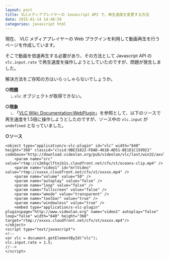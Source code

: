 ```yaml
---
layout: post
title: VLCメディアプレイヤーの Javascript API で、再生速度を変更する方法
date: 2015-01-14 14:48:59
categories: javascript html
---
```

<!-- {% raw %} -->
<p>現在、 VLC メディアプレイヤーの Web プラグインを利用して動画再生を行うページを作成しています。</p>

<p>そこで動画を倍速再生する必要があり、その方法として Javascript API の <code>vlc.input.rate</code> で再生速度を操作しようとしていたのですが、問題が発生しました。</p>

<p>解決方法をご存知の方はいらっしゃらないでしょうか。</p>

<p><strong>○問題</strong>  <br>
&nbsp;&nbsp;&nbsp;&nbsp;∟<code>vlc</code> オブジェクトが取得できない。</p>

<p><strong>○現象</strong>  <br>
&nbsp;&nbsp;&nbsp;&nbsp;∟「<a href="https://wiki.videolan.org/Documentation:WebPlugin/" rel="nofollow">VLC Wiki: Documentation:WebPlugin</a>」を参照として、以下のソースで再生速度を1.5倍に操作しようとしたのですが、ソース中の <code>vlc.input</code> が <code>undefined</code> となっていました。</p>

<p><strong>○ソース</strong></p>

<pre class="lang-html prettyprint-override"><code>&lt;object type="application/x-vlc-plugin" id="vlc" width="640" height="360" classid="clsid:9BE31822-FDAD-461B-AD51-BE1D1C159921" codebase="http://download.videolan.org/pub/videolan/vlc/last/win32/axvlc.cab"&gt;
    &lt;param name="src" value="rtmp://s2m5qclftojb1s.cloudfront.net/cfx/st/oceans-clip.mp4" /&gt;
    &lt;param name="video1" id="mrlVideo" value="rtmp://xxxxx.cloudfront.net/cfx/st/xxxxx.mp4" /&gt;
    &lt;param name="volume" value="50" /&gt;
    &lt;param name="autoplay" value="false" /&gt;
    &lt;param name="loop" value="false" /&gt;
    &lt;param name="fullscreen" value="false" /&gt;
    &lt;param name="wmode" value="transparent" /&gt;
    &lt;param name="toolbar" value="true" /&gt;
    &lt;param name="windowless" value="true" /&gt;
    &lt;embed type="application/x-vlc-plugin" pluginspage="http://www.videolan.org" name="video1" autoplay="false" loop="false" width="640" height="360" target="rtmp://xxxxx.cloudfront.net/cfx/st/xxxxx.mp4"/&gt;
&lt;/object&gt;
&lt;script type="text/javascript"&gt;
&lt;!--
var vlc = document.getElementById("vlc");
vlc.input.rate = 1.5;
//--&gt;
&lt;/script&gt;
</code></pre>
<!-- {% endraw %} -->
